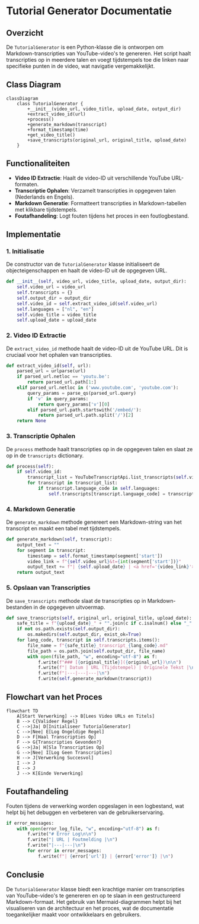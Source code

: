 # Tutorial Generator Documentatie

## Overzicht

De `TutorialGenerator` is een Python-klasse die is ontworpen om Markdown-transcripties van YouTube-video's te genereren. Het script haalt transcripties op in meerdere talen en voegt tijdstempels toe die linken naar specifieke punten in de video, wat navigatie vergemakkelijkt.

## Class Diagram

```mermaid
classDiagram
    class TutorialGenerator {
        +__init__(video_url, video_title, upload_date, output_dir)
        +extract_video_id(url)
        +process()
        +generate_markdown(transcript)
        +format_timestamp(time)
        +get_video_title()
        +save_transcripts(original_url, original_title, upload_date)
    }
```

## Functionaliteiten

- **Video ID Extractie**: Haalt de video-ID uit verschillende YouTube URL-formaten.
- **Transcriptie Ophalen**: Verzamelt transcripties in opgegeven talen (Nederlands en Engels).
- **Markdown Generatie**: Formatteert transcripties in Markdown-tabellen met klikbare tijdstempels.
- **Foutafhandeling**: Logt fouten tijdens het proces in een foutlogbestand.

## Implementatie

### 1. Initialisatie

De constructor van de `TutorialGenerator` klasse initialiseert de objecteigenschappen en haalt de video-ID uit de opgegeven URL.

```python
def __init__(self, video_url, video_title, upload_date, output_dir):
    self.video_url = video_url
    self.transcripts = {}
    self.output_dir = output_dir
    self.video_id = self.extract_video_id(self.video_url)
    self.languages = ["nl", "en"]
    self.video_title = video_title
    self.upload_date = upload_date
```

### 2. Video ID Extractie

De `extract_video_id` methode haalt de video-ID uit de YouTube URL. Dit is cruciaal voor het ophalen van transcripties.

```python
def extract_video_id(self, url):
    parsed_url = urlparse(url)
    if parsed_url.netloc == 'youtu.be':
        return parsed_url.path[1:]
    elif parsed_url.netloc in ('www.youtube.com', 'youtube.com'):
        query_params = parse_qs(parsed_url.query)
        if 'v' in query_params:
            return query_params['v'][0]
        elif parsed_url.path.startswith('/embed/'):
            return parsed_url.path.split('/')[2]
    return None
```

### 3. Transcriptie Ophalen

De `process` methode haalt transcripties op in de opgegeven talen en slaat ze op in de `transcripts` dictionary.

```python
def process(self):
    if self.video_id:
        transcript_list = YouTubeTranscriptApi.list_transcripts(self.video_id)
        for transcript in transcript_list:
            if transcript.language_code in self.languages:
                self.transcripts[transcript.language_code] = transcript.fetch()
```

### 4. Markdown Generatie

De `generate_markdown` methode genereert een Markdown-string van het transcript en maakt een tabel met tijdstempels.

```python
def generate_markdown(self, transcript):
    output_text = ""
    for segment in transcript:
        timestamp = self.format_timestamp(segment['start'])
        video_link = f"{self.video_url}&t={int(segment['start'])}"
        output_text += f"| {self.upload_date} | <a href='{video_link}'>{timestamp}</a> | {segment['text']} |\n"
    return output_text
```

### 5. Opslaan van Transcripties

De `save_transcripts` methode slaat de transcripties op in Markdown-bestanden in de opgegeven uitvoermap.

```python
def save_transcripts(self, original_url, original_title, upload_date):
    safe_title = f"{upload_date}_" + "".join(c if c.isalnum() else "_" for c in self.get_video_title())
    if not os.path.exists(self.output_dir):
        os.makedirs(self.output_dir, exist_ok=True)
    for lang_code, transcript in self.transcripts.items():
        file_name = f"{safe_title}_transcript_{lang_code}.md"
        file_path = os.path.join(self.output_dir, file_name)
        with open(file_path, "w", encoding="utf-8") as f:
            f.write(f"### [{original_title}]({original_url})\n\n")
            f.write(f"| Datum | URL (Tijdstempel) | Originele Tekst |\n")
            f.write(f"|---|---|---|\n")
            f.write(self.generate_markdown(transcript))
```

## Flowchart van het Proces

```mermaid
flowchart TD
    A[Start Verwerking] --> B[Lees Video URLs en Titels]
    B --> C{Valideer Regel}
    C -->|Ja| D[Initialiseer TutorialGenerator]
    C -->|Nee| E[Log Ongeldige Regel]
    D --> F[Haal Transcripties Op]
    F --> G{Transcripties Gevonden?}
    G -->|Ja| H[Sla Transcripties Op]
    G -->|Nee| I[Log Geen Transcripties]
    H --> J[Verwerking Succesvol]
    I --> J
    E --> J
    J --> K[Einde Verwerking]
```

## Foutafhandeling

Fouten tijdens de verwerking worden opgeslagen in een logbestand, wat helpt bij het debuggen en verbeteren van de gebruikerservaring.

```python
if error_messages:
    with open(error_log_file, "w", encoding="utf-8") as f:
        f.write("# Error Log\n\n")
        f.write("| URL | Foutmelding |\n")
        f.write("|---|---|\n")
        for error in error_messages:
            f.write(f"| {error['url']} | {error['error']} |\n")
```

## Conclusie

De `TutorialGenerator` klasse biedt een krachtige manier om transcripties van YouTube-video's te genereren en op te slaan in een gestructureerd Markdown-formaat. Het gebruik van Mermaid-diagrammen helpt bij het visualiseren van de architectuur en het proces, wat de documentatie toegankelijker maakt voor ontwikkelaars en gebruikers.
